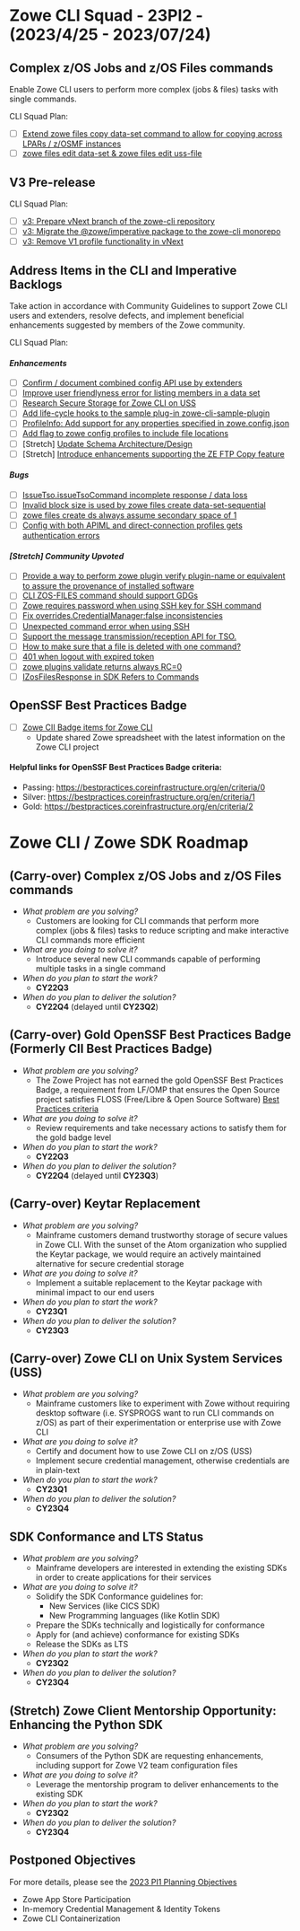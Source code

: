 # Zowe CLI Squad - 23PI2 - (2023/4/25 - 2023/07/24)

## Complex z/OS Jobs and z/OS Files commands 
Enable Zowe CLI users to perform more complex (jobs & files) tasks with single commands.

CLI Squad Plan:
- [ ] [Extend zowe files copy data-set command to allow for copying across LPARs / z/OSMF instances](https://github.com/zowe/zowe-cli/issues/1098)
- [ ] [zowe files edit data-set & zowe files edit uss-file](https://github.com/zowe/zowe-cli/issues/1097)

## V3 Pre-release

CLI Squad Plan:
- [ ] [v3: Prepare vNext branch of the zowe-cli repository](https://github.com/zowe/zowe-cli/issues/1702)
- [ ] [v3: Migrate the @zowe/imperative package to the zowe-cli monorepo](https://github.com/zowe/zowe-cli/issues/1695)
- [ ] [v3: Remove V1 profile functionality in vNext](https://github.com/zowe/zowe-cli/issues/1703)

## Address Items in the CLI and Imperative Backlogs
Take action in accordance with Community Guidelines to support Zowe CLI users and extenders, resolve defects, and implement beneficial enhancements suggested by members of the Zowe community.

CLI Squad Plan:
#### *Enhancements*
- [ ] [Confirm / document combined config API use by extenders](https://github.com/zowe/zowe-cli/issues/913)
- [ ] [Improve user friendlyness error for listing members in a data set](https://github.com/zowe/zowe-cli/issues/935)
- [ ] [Research Secure Storage for Zowe CLI on USS](https://github.com/zowe/zowe-cli/issues/1673)
- [ ] [Add life-cycle hooks to the sample plug-in zowe-cli-sample-plugin](https://github.com/zowe/zowe-cli-sample-plugin/issues/84)
- [ ] [ProfileInfo: Add support for any properties specified in zowe.config.json](https://github.com/zowe/imperative/issues/899)
- [ ] [Add flag to zowe config profiles to include file locations](https://github.com/zowe/zowe-cli/issues/1692)
- [ ] [Stretch] [Update Schema Architecture/Design](https://github.com/zowe/imperative/discussions/828)
- [ ] [Stretch] [Introduce enhancements supporting the ZE FTP Copy feature](https://github.com/zowe/zowe-cli-ftp-plugin/pull/131)

#### *Bugs*
- [ ] [IssueTso.issueTsoCommand incomplete response / data loss](https://github.com/zowe/zowe-cli/issues/690)
- [ ] [Invalid block size is used by zowe files create data-set-sequential](https://github.com/zowe/zowe-cli/issues/1439)
- [ ] [zowe files create ds always assume secondary space of 1 ](https://github.com/zowe/zowe-cli/issues/1595)
- [ ] [Config with both APIML and direct-connection profiles gets authentication errors](https://github.com/zowe/imperative/issues/978)

#### *[Stretch] Community Upvoted*
- [ ] [Provide a way to perform zowe plugin verify plugin-name or equivalent to assure the provenance of installed software](https://github.com/zowe/zowe-cli/issues/1326)
- [ ] [CLI ZOS-FILES command should support GDGs](https://github.com/zowe/zowe-cli/issues/969)
- [ ] [Zowe requires password when using SSH key for SSH command](https://github.com/zowe/zowe-cli/issues/1034)
- [ ] [Fix overrides.CredentialManager:false inconsistencies](https://github.com/zowe/zowe-cli/issues/1469)
- [ ] [Unexpected command error when using SSH](https://github.com/zowe/zowe-cli/issues/1031)
- [ ] [Support the message transmission/reception API for TSO.](https://github.com/zowe/zowe-cli/issues/1566)
- [ ] [How to make sure that a file is deleted with one command?](https://github.com/zowe/zowe-cli/issues/866)
- [ ] [401 when logout with expired token](https://github.com/zowe/zowe-cli/issues/1041)
- [ ] [zowe plugins validate returns always RC=0](https://github.com/zowe/zowe-cli/issues/1299)
- [ ] [IZosFilesResponse in SDK Refers to Commands](https://github.com/zowe/zowe-cli/issues/865)

## OpenSSF Best Practices Badge
- [ ] [Zowe CII Badge items for Zowe CLI](https://github.com/zowe/zowe-cli/issues/1352)
  - Update shared Zowe spreadsheet with the latest information on the Zowe CLI project

#### Helpful links for OpenSSF Best Practices Badge criteria:
- Passing: https://bestpractices.coreinfrastructure.org/en/criteria/0
- Silver: https://bestpractices.coreinfrastructure.org/en/criteria/1
- Gold: https://bestpractices.coreinfrastructure.org/en/criteria/2

# Zowe CLI / Zowe SDK Roadmap

## (Carry-over) Complex z/OS Jobs and z/OS Files commands 
- _What problem are you solving?_
  - Customers are looking for CLI commands that perform more complex (jobs & files) tasks to reduce scripting and make interactive CLI commands more efficient
- _What are you doing to solve it?_
  - Introduce several new CLI commands capable of performing multiple tasks in a single command
- _When do you plan to start the work?_
  - **CY22Q3**
- _When do you plan to deliver the solution?_
  - **CY22Q4** (delayed until **CY23Q2**)

## (Carry-over) Gold OpenSSF Best Practices Badge (Formerly CII Best Practices Badge)
- _What problem are you solving?_
  - The Zowe Project has not earned the gold OpenSSF Best Practices Badge, a requirement from LF/OMP that ensures the Open Source project satisfies FLOSS (Free/Libre & Open Source Software) [Best Practices criteria](https://bestpractices.coreinfrastructure.org/en/criteria)
- _What are you doing to solve it?_
  - Review requirements and take necessary actions to satisfy them for the gold badge level
- _When do you plan to start the work?_
  - **CY22Q3**
- _When do you plan to deliver the solution?_
  - **CY22Q4** (delayed until **CY23Q3**)

## (Carry-over) Keytar Replacement
- _What problem are you solving?_
  - Mainframe customers demand trustworthy storage of secure values in Zowe CLI. With the sunset of the Atom organization who supplied the Keytar package, we would require an actively maintained alternative for secure credential storage
- _What are you doing to solve it?_
  - Implement a suitable replacement to the Keytar package with minimal impact to our end users
- _When do you plan to start the work?_
  - **CY23Q1**
- _When do you plan to deliver the solution?_
  - **CY23Q3** 

## (Carry-over) Zowe CLI on Unix System Services (USS)
- _What problem are you solving?_
  - Mainframe customers like to experiment with Zowe without requiring desktop software (i.e. SYSPROGS want to run CLI commands on z/OS) as part of their experimentation or enterprise use with Zowe CLI
- _What are you doing to solve it?_
  - Certify and document how to use Zowe CLI on z/OS (USS)
  - Implement secure credential management, otherwise credentials are in plain-text
- _When do you plan to start the work?_
  - **CY23Q1**
- _When do you plan to deliver the solution?_
  - **CY23Q4**

## SDK Conformance and LTS Status
- _What problem are you solving?_
  - Mainframe developers are interested in extending the existing SDKs in order to create applications for their services
- _What are you doing to solve it?_
  - Solidify the SDK Conformance guidelines for:
    - New Services (like CICS SDK)
    - New Programming languages (like Kotlin SDK)
  - Prepare the SDKs technically and logistically for conformance
  - Apply for (and achieve) conformance for existing SDKs
  - Release the SDKs as LTS
- _When do you plan to start the work?_
  - **CY23Q2**
- _When do you plan to deliver the solution?_
  - **CY23Q4** 

## (Stretch) Zowe Client Mentorship Opportunity: Enhancing the Python SDK
- _What problem are you solving?_
  - Consumers of the Python SDK are requesting enhancements, including support for Zowe V2 team configuration files
- _What are you doing to solve it?_
  - Leverage the mentorship program to deliver enhancements to the existing SDK
- _When do you plan to start the work?_
  - **CY23Q2**
- _When do you plan to deliver the solution?_
  - **CY23Q4**

## Postponed Objectives
For more details, please see the [2023 PI1 Planning Objectives](https://github.com/zowe/community/blob/master/Project%20Management/PI%20Planning/23PI1%20Planning/PI%20Planning%20Preparation%20by%20Squad/Zowe%20CLI%20Squad%20-%2023PI1%20Objectives.md)
- Zowe App Store Participation
- In-memory Credential Management & Identity Tokens
- Zowe CLI Containerization
